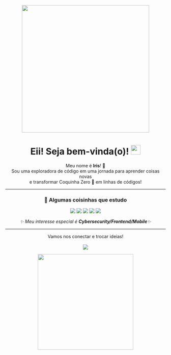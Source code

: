 <p align="center">
  <img src="https://camo.githubusercontent.com/19b937cbf73053a9b7b348cc64f31c923c053263eb1f19714a4e54f74e214339/68747470733a2f2f6d656469612e6c6963646e2e636f6d2f646d732f696d6167652f43344432324151453347716a496237714b6c412f6665656473686172652d736872696e6b5f3830302f302f313637373532353433303432353f653d3231343734383336343726763d6265746126743d71506c6d476450446336626f5963333054567250356c5a446a314f576c5653546a636b7149466535655363" width="400" />
</p>

<h1 align="center">
  Eii! Seja bem-vinda(o)!
  <img src="https://media.giphy.com/media/hvRJCLFzcasrR4ia7z/giphy.gif" width="30px" />
</h1>

<p align="center">
  Meu nome é <strong>Iris</strong>! 🌸
  <br />
  Sou uma exploradora de código em uma jornada para aprender coisas novas
  <br />
  e transformar Coquinha Zero 🥤 em linhas de códigos!
</p>

---

<h3 align="center">🌱 Algumas coisinhas que estudo</h3>

<p align="center">
  <img src="https://img.shields.io/badge/Rust-F08080?style=for-the-badge&logo=rust&logoColor=white" />
  <img src="https://img.shields.io/badge/JavaScript-F7DF1E?style=for-the-badge&logo=javascript&logoColor=black" />
  <img src="https://img.shields.io/badge/HTML5-FFB6C1?style=for-the-badge&logo=html5&logoColor=black" />
  <img src="https://img.shields.io/badge/CSS3-89B4FA?style=for-the-badge&logo=css3&logoColor=white" />
  <img src="https://img.shields.io/badge/React-89B4FA?style=for-the-badge&logo=react&logoColor=white" />
</p>
<p align="center">
  <em>✨ Meu interesse especial é <strong>Cybersecurity/Frontend/Mobile</strong>✨</em>
</p>

---

<p align="center">
  Vamos nos conectar e trocar ideias!
  <br/><br/>
  <a href="https://www.linkedin.com/in/irisoliveiravieira/" target="_blank">
    <img src="https://img.shields.io/badge/LinkedIn-FFC0CB?style=for-the-badge&logo=linkedin&logoColor=black" />
  </a>
</p>

<p align="center">
  <img src="https://media.tenor.com/--G-13pUjVAAAAAC/cat-coding.gif" width="300" />
</p>
